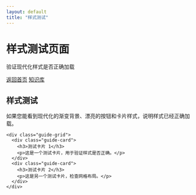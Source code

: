 ```yaml
---
layout: default
title: "样式测试"
---
```


<div class="hero-section">
  <div class="hero-content">
    <h1 class="hero-title">样式测试页面</h1>
    <p class="hero-subtitle">
      验证现代化样式是否正确加载
    </p>
    <div class="hero-buttons">
      <a href="/" class="btn btn-primary">返回首页</a>
      <a href="/wiki/" class="btn btn-secondary">知识库</a>
    </div>
  </div>
</div>

<div class="content-section">
  <div class="container">
    <h2>样式测试</h2>
    <p>如果您能看到现代化的渐变背景、漂亮的按钮和卡片样式，说明样式已经正确加载。</p>
    
    <div class="guide-grid">
      <div class="guide-card">
        <h3>测试卡片 1</h3>
        <p>这是一个测试卡片，用于验证样式是否正确。</p>
      </div>
      <div class="guide-card">
        <h3>测试卡片 2</h3>
        <p>这是另一个测试卡片，检查网格布局。</p>
      </div>
    </div>
  </div>
</div>
